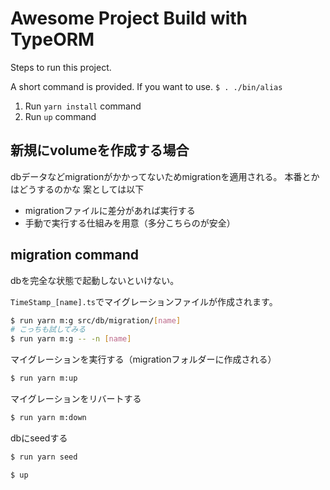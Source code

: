 # Awesome Project Build with TypeORM

Steps to run this project.

A short command is provided. If you want to use.
`$ . ./bin/alias`

1. Run `yarn install` command
2. Run `up` command


## 新規にvolumeを作成する場合

dbデータなどmigrationがかかってないためmigrationを適用される。
本番とかはどうするのかな
案としては以下

- migrationファイルに差分があれば実行する
- 手動で実行する仕組みを用意（多分こちらのが安全）

## migration command

dbを完全な状態で起動しないといけない。

`TimeStamp_[name].ts`でマイグレーションファイルが作成されます。
```sh
$ run yarn m:g src/db/migration/[name]
# こっちも試してみる
$ run yarn m:g -- -n [name]
```

マイグレーションを実行する（migrationフォルダーに作成される）
```sh
$ run yarn m:up
```

マイグレーションをリバートする
```sh
$ run yarn m:down
```

dbにseedする
```sh
$ run yarn seed
```

```sh
$ up
```

